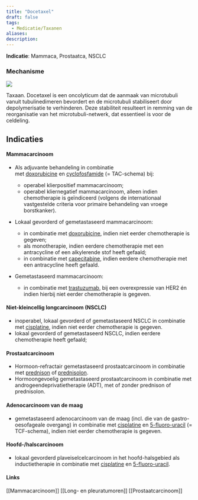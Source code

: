 ```yaml
---
title: "Docetaxel"
draft: false
tags:
  - Medicatie/Taxanen
aliases: 
description:
---
```


**Indicatie**: Mammaca, Prostaatca, NSCLC

### Mechanisme

![](https://i.imgur.com/Aojk8U5.png)

Taxaan. Docetaxel is een oncolyticum dat de aanmaak van microtubuli vanuit tubulinedimeren bevordert en de microtubuli stabiliseert door depolymerisatie te verhinderen. Deze stabiliteit resulteert in remming van de reorganisatie van het microtubuli-netwerk, dat essentieel is voor de celdeling.




## Indicaties

#### Mammacarcinoom

-   Als adjuvante behandeling in combinatie met [doxorubicine](https://www-farmacotherapeutischkompas-nl.ru.idm.oclc.org/bladeren/preparaatteksten/d/doxorubicine) en [cyclofosfamide](https://www-farmacotherapeutischkompas-nl.ru.idm.oclc.org/bladeren/preparaatteksten/c/cyclofosfamide) (= TAC-schema) bij:
    -   operabel klierpositief mammacarcinoom;
    -   operabel kliernegatief mammacarcinoom, alleen indien chemotherapie is geïndiceerd (volgens de internationaal vastgestelde criteria voor primaire behandeling van vroege borstkanker).
-   Lokaal gevorderd of gemetastaseerd mammacarcinoom:
    -   in combinatie met [doxorubicine](https://www-farmacotherapeutischkompas-nl.ru.idm.oclc.org/bladeren/preparaatteksten/d/doxorubicine), indien niet eerder chemotherapie is gegeven;
    -   als monotherapie, indien eerdere chemotherapie met een antracycline of een alkylerende stof heeft gefaald;
    -   in combinatie met [capecitabine](https://www-farmacotherapeutischkompas-nl.ru.idm.oclc.org/bladeren/preparaatteksten/c/capecitabine), indien eerdere chemotherapie met een antracycline heeft gefaald.

-   Gemetastaseerd mammacarcinoom:
    -   in combinatie met [trastuzumab](https://www-farmacotherapeutischkompas-nl.ru.idm.oclc.org/bladeren/preparaatteksten/t/trastuzumab), bij een overexpressie van HER2 én indien hierbij niet eerder chemotherapie is gegeven.

#### Niet-kleincellig longcarcinoom (NSCLC)

-   inoperabel, lokaal gevorderd of gemetastaseerd NSCLC in combinatie met [cisplatine](https://www-farmacotherapeutischkompas-nl.ru.idm.oclc.org/bladeren/preparaatteksten/c/cisplatine), indien niet eerder chemotherapie is gegeven.
-   lokaal gevorderd of gemetastaseerd NSCLC, indien eerdere chemotherapie heeft gefaald;

#### Prostaatcarcinoom

-   Hormoon-refractair gemetastaseerd prostaatcarcinoom in combinatie met [prednison](https://www-farmacotherapeutischkompas-nl.ru.idm.oclc.org/bladeren/preparaatteksten/p/prednison) of [prednisolon](https://www-farmacotherapeutischkompas-nl.ru.idm.oclc.org/bladeren/preparaatteksten/p/prednisolon__systemisch_).
-   Hormoongevoelig gemetastaseerd prostaatcarcinoom in combinatie met androgeendeprivatietherapie (ADT), met of zonder prednison of prednisolon.

#### Adenocarcinoom van de maag

-   gemetastaseerd adenocarcinoom van de maag (incl. die van de gastro-oesofageale overgang) in combinatie met [cisplatine](https://www-farmacotherapeutischkompas-nl.ru.idm.oclc.org/bladeren/preparaatteksten/c/cisplatine) en [5-fluoro-uracil](https://www-farmacotherapeutischkompas-nl.ru.idm.oclc.org/bladeren/preparaatteksten/5/5_fluoro_uracil__systemisch_) (= TCF-schema), indien niet eerder chemotherapie is gegeven.

#### Hoofd-/halscarcinoom

-   lokaal gevorderd plaveiselcelcarcinoom in het hoofd-halsgebied als inductietherapie in combinatie met [cisplatine](https://www-farmacotherapeutischkompas-nl.ru.idm.oclc.org/bladeren/preparaatteksten/c/cisplatine) en [5-fluoro-uracil](https://www-farmacotherapeutischkompas-nl.ru.idm.oclc.org/bladeren/preparaatteksten/5/5_fluoro_uracil__systemisch_).







#### Links
[[Mammacarcinoom]]
[[Long- en pleuratumoren]]
[[Prostaatcarcinoom]]

